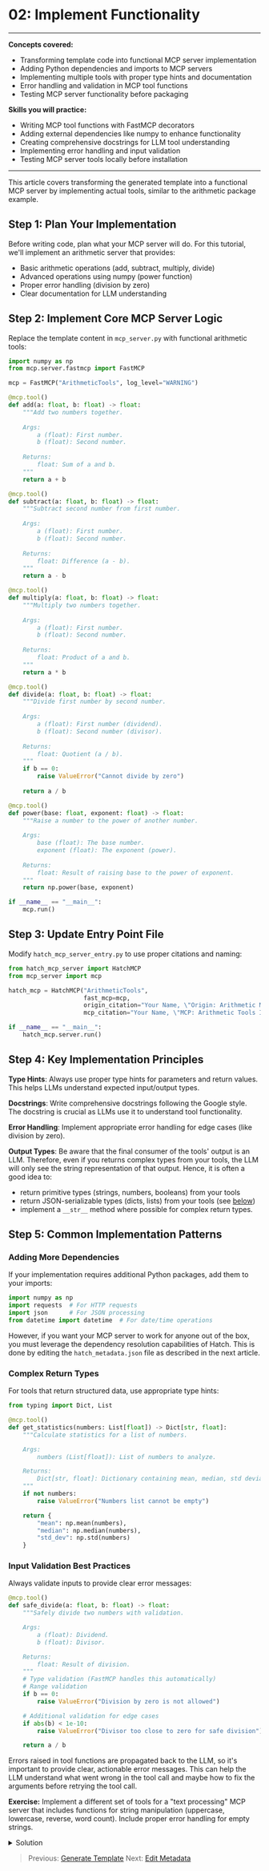 # 02: Implement Functionality

---
**Concepts covered:**

- Transforming template code into functional MCP server implementation
- Adding Python dependencies and imports to MCP servers
- Implementing multiple tools with proper type hints and documentation
- Error handling and validation in MCP tool functions
- Testing MCP server functionality before packaging

**Skills you will practice:**

- Writing MCP tool functions with FastMCP decorators
- Adding external dependencies like numpy to enhance functionality
- Creating comprehensive docstrings for LLM tool understanding
- Implementing error handling and input validation
- Testing MCP server tools locally before installation

---

This article covers transforming the generated template into a functional MCP server by implementing actual tools, similar to the arithmetic package example.

## Step 1: Plan Your Implementation

Before writing code, plan what your MCP server will do. For this tutorial, we'll implement an arithmetic server that provides:

- Basic arithmetic operations (add, subtract, multiply, divide)
- Advanced operations using numpy (power function)
- Proper error handling (division by zero)
- Clear documentation for LLM understanding

## Step 2: Implement Core MCP Server Logic

Replace the template content in `mcp_server.py` with functional arithmetic tools:

```python
import numpy as np
from mcp.server.fastmcp import FastMCP

mcp = FastMCP("ArithmeticTools", log_level="WARNING")

@mcp.tool()
def add(a: float, b: float) -> float:
    """Add two numbers together.
    
    Args:
        a (float): First number.
        b (float): Second number.
        
    Returns:
        float: Sum of a and b.
    """
    return a + b

@mcp.tool()
def subtract(a: float, b: float) -> float:
    """Subtract second number from first number.
    
    Args:
        a (float): First number.
        b (float): Second number.
        
    Returns:
        float: Difference (a - b).
    """
    return a - b

@mcp.tool()
def multiply(a: float, b: float) -> float:
    """Multiply two numbers together.
    
    Args:
        a (float): First number.
        b (float): Second number.
        
    Returns:
        float: Product of a and b.
    """
    return a * b

@mcp.tool()
def divide(a: float, b: float) -> float:
    """Divide first number by second number.
    
    Args:
        a (float): First number (dividend).
        b (float): Second number (divisor).
        
    Returns:
        float: Quotient (a / b).
    """
    if b == 0:
        raise ValueError("Cannot divide by zero")
    
    return a / b

@mcp.tool()
def power(base: float, exponent: float) -> float:
    """Raise a number to the power of another number.
    
    Args:
        base (float): The base number.
        exponent (float): The exponent (power).
        
    Returns:
        float: Result of raising base to the power of exponent.
    """
    return np.power(base, exponent)

if __name__ == "__main__":
    mcp.run()
```

## Step 3: Update Entry Point File

Modify `hatch_mcp_server_entry.py` to use proper citations and naming:

```python
from hatch_mcp_server import HatchMCP
from mcp_server import mcp

hatch_mcp = HatchMCP("ArithmeticTools",
                     fast_mcp=mcp,
                     origin_citation="Your Name, \"Origin: Arithmetic MCP Server Tutorial\", 2025",
                     mcp_citation="Your Name, \"MCP: Arithmetic Tools Implementation\", 2025")

if __name__ == "__main__":
    hatch_mcp.server.run()
```

## Step 4: Key Implementation Principles

**Type Hints**: Always use proper type hints for parameters and return values. This helps LLMs understand expected input/output types.

**Docstrings**: Write comprehensive docstrings following the Google style. The docstring is crucial as LLMs use it to understand tool functionality.

**Error Handling**: Implement appropriate error handling for edge cases (like division by zero).

**Output Types**: Be aware that the final consumer of the tools' output is an LLM. Therefore, even if you returns complex types from your tools, the LLM will only see the string representation of that output. Hence, it is often a good idea to:

- return primitive types (strings, numbers, booleans) from your tools
- return JSON-serializable types (dicts, lists) from your tools (see [below](#complex-return-types))
- implement a `__str__` method where possible for complex return types.

## Step 5: Common Implementation Patterns

### Adding More Dependencies

If your implementation requires additional Python packages, add them to your imports:

```python
import numpy as np
import requests  # For HTTP requests
import json      # For JSON processing
from datetime import datetime  # For date/time operations
```

However, if you want your MCP server to work for anyone out of the box, you must leverage the dependency resolution capabilities of Hatch. This is done by editing the `hatch_metadata.json` file as described in the next article.

### Complex Return Types

For tools that return structured data, use appropriate type hints:

```python
from typing import Dict, List

@mcp.tool()
def get_statistics(numbers: List[float]) -> Dict[str, float]:
    """Calculate statistics for a list of numbers.

    Args:
        numbers (List[float]): List of numbers to analyze.

    Returns:
        Dict[str, float]: Dictionary containing mean, median, std deviation.
    """
    if not numbers:
        raise ValueError("Numbers list cannot be empty")

    return {
        "mean": np.mean(numbers),
        "median": np.median(numbers),
        "std_dev": np.std(numbers)
    }
```

### Input Validation Best Practices

Always validate inputs to provide clear error messages:

```python
@mcp.tool()
def safe_divide(a: float, b: float) -> float:
    """Safely divide two numbers with validation.

    Args:
        a (float): Dividend.
        b (float): Divisor.

    Returns:
        float: Result of division.
    """
    # Type validation (FastMCP handles this automatically)
    # Range validation
    if b == 0:
        raise ValueError("Division by zero is not allowed")

    # Additional validation for edge cases
    if abs(b) < 1e-10:
        raise ValueError("Divisor too close to zero for safe division")

    return a / b
```

Errors raised in tool functions are propagated back to the LLM, so it's important to provide clear, actionable error messages. This can help the LLM understand what went wrong in the tool call and maybe how to fix the arguments before retrying the tool call.

**Exercise:**
Implement a different set of tools for a "text processing" MCP server that includes functions for string manipulation (uppercase, lowercase, reverse, word count). Include proper error handling for empty strings.

<details>
<summary>Solution</summary>

```python
from mcp.server.fastmcp import FastMCP

mcp = FastMCP("TextProcessingTools", log_level="WARNING")

@mcp.tool()
def to_uppercase(text: str) -> str:
    """Convert text to uppercase.

    Args:
        text (str): Input text to convert.

    Returns:
        str: Text converted to uppercase.
    """
    if not text:
        raise ValueError("Input text cannot be empty")
    return text.upper()

@mcp.tool()
def to_lowercase(text: str) -> str:
    """Convert text to lowercase.

    Args:
        text (str): Input text to convert.

    Returns:
        str: Text converted to lowercase.
    """
    if not text:
        raise ValueError("Input text cannot be empty")
    return text.lower()

@mcp.tool()
def reverse_text(text: str) -> str:
    """Reverse the order of characters in text.

    Args:
        text (str): Input text to reverse.

    Returns:
        str: Text with characters in reverse order.
    """
    if not text:
        raise ValueError("Input text cannot be empty")
    return text[::-1]

@mcp.tool()
def word_count(text: str) -> int:
    """Count the number of words in text.

    Args:
        text (str): Input text to count words in.

    Returns:
        int: Number of words in the text.
    """
    if not text:
        return 0
    return len(text.split())

if __name__ == "__main__":
    mcp.run()
```

</details>

> Previous: [Generate Template](01-generate-template.md)
> Next: [Edit Metadata](03-edit-metadata.md)
